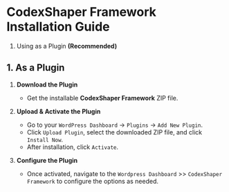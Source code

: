 # CodexShaper Framework Installation Guide

<!-- You can install the **CodexShaper Framework** in two ways: -->

1. Using as a Plugin **(Recommended)**
<!-- 2. Integrating Inside a Theme -->

## 1. As a Plugin

1. **Download the Plugin**

    - Get the installable **CodexShaper Framework** ZIP file.

2. **Upload & Activate the Plugin**

    - Go to your `WordPress Dashboard` → `Plugins` → `Add New Plugin`.
    - Click `Upload Plugin`, select the downloaded ZIP file, and click `Install Now`.
    - After installation, click `Activate`.

3. **Configure the Plugin**

    - Once activated, navigate to the `Wordpress Dashboard` >> `CodexShaper Framework` to configure the options as needed.


<!-- ## 2. Inside a Theme

1. **Download and Extract the Plugin ZIP**

    - Download the **CodexShaper Framework** ZIP file.
    - Extract the ZIP file inside your theme folder. For example:
    ```
    {project_root}/wp-content/themes/theme-name/inc/codexshaper-framework
    ```
    - Or, you can place it anywhere within your theme directory.

2. **Include the Framework in Your Theme**

    - Open your theme's `functions.php` file.
    - Add the following code to include the framework:
    ```
    /**
    * CodexShaper Framework
    * An all-in-one MVC framework for WordPress Themes and Plugins
    */
    require_once get_theme_file_path() . '/inc/codexshaper-framework/codexshaper-framework.php';
    ```

3. **Done!**

    - The **CodexShaper Framework** is now integrated with your theme.
    - Customize and configure the framework as needed.

--- 

By following these steps, you can easily use the **CodexShaper Framework** either as a standalone plugin or 
seamlessly integrated into your WordPress theme. -->
